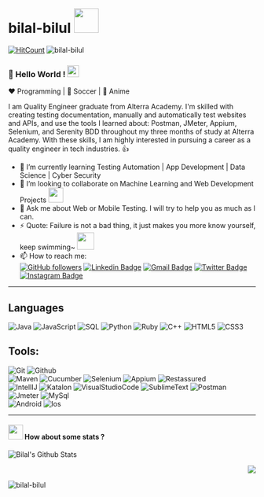 # bilal-bilul <img src="https://media.giphy.com/media/hBMqZg1ObXUOI/giphy.gif" width="50px">

[![HitCount](http://hits.dwyl.com/bilalbilul/bilalbilul.svg)](http://hits.dwyl.com/bilalbilul/bilalbilul)
<img src="https://komarev.com/ghpvc/?username=bilalbilul&label=Profile%20views&color=0e75b6&style=flat" alt="bilal-bilul" />

### 👋 Hello World !  <img src="https://github.com/TheDudeThatCode/TheDudeThatCode/blob/master/Assets/Earth.gif" width="24px">
  
:heart: Programming | :black_heart: Soccer | :blue_heart: Anime
  
I am Quality Engineer graduate from Alterra Academy. I'm skilled with creating testing documentation, manually and automatically test websites and APIs, and use the tools I learned about: Postman, JMeter, Appium, Selenium, and Serenity BDD throughout my three months of study at Alterra Academy. With these skills, I am highly interested in pursuing a career as a quality engineer in tech industries. 👍


- 🌱 I’m currently learning Testing Automation | App Development | Data Science | Cyber Security
- 👯 I’m looking to collaborate on Machine Learning and Web Development Projects <img src="https://media.giphy.com/media/WUlplcMpOCEmTGBtBW/giphy.gif" width="30">
- 💬 Ask me about Web or Mobile Testing. I will try to help you as much as I can.
- ⚡ Quote: Failure is not a bad thing, it just makes you more know yourself, keep swimming~ <img src="https://media.giphy.com/media/yYr7UP843541df415l/giphy.gif" width="35">
- 📫 How to reach me: <br />
  [![GitHub followers](https://img.shields.io/badge/-bilalbilul-grey?style=flat-square&logo=Github&logoColor=white&link=https://github.com/bilalbilul)](https://github.com/bilalbilul)  [![Linkedin Badge](https://img.shields.io/badge/-Muhammad_Bilal-blue?style=flat-square&logo=Linkedin&logoColor=white&link=https://www.linkedin.com/in/muhammad-bilal-a99609260/)](https://www.linkedin.com/in/muhammad-bilal-a99609260/)  [![Gmail Badge](https://img.shields.io/badge/bilalbilul123@gmail.com-c14438?style=flat-square&logo=Gmail&logoColor=white&link=mailto:aman.atg001@gmail.com)](bilalbilul123@gmail.com)  [![Twitter Badge](https://img.shields.io/badge/-@bilulism-1ca0f1?style=flat-square&labelColor=1ca0f1&logo=twitter&logoColor=white&link=https://twitter.com/bilulism)](https://twitter.com/bilulism) [![Instagram Badge](https://img.shields.io/badge/-@mantap.man-DC143C?style=flat-square&labelColor=DC143C&logo=instagram&logoColor=white&link=https://www.instagram.com/mantap.man/?igshid=ZGUzMzM3NWJiOQ%3D%3D)](https://www.instagram.com/mantap.man/?igshid=ZGUzMzM3NWJiOQ%3D%3D)

----

## Languages

![Java](https://img.shields.io/badge/-Java-000000?style=flat&logo=java%20se)
![JavaScript](https://img.shields.io/badge/-JavaScript-000000?style=flat&logo=javascript)
![SQL](https://img.shields.io/badge/-SQL-000000?style=flat&logo=mysql)
![Python](https://img.shields.io/badge/-Python-000000?style=flat&logo=python)
![Ruby](https://img.shields.io/badge/-Ruby-000000?style=flat&logo=ruby)
![C++](https://img.shields.io/badge/-C++-000000?style=flat&logo=c%2B%2B)
![HTML5](https://img.shields.io/badge/-HTML5-000000?style=flat&logo=html5)
![CSS3](https://img.shields.io/badge/-CSS-000000?style=flat&logo=css3)

## Tools:

![Git](https://img.shields.io/badge/-Git-000000?style=flat&logo=git)
![Github](https://img.shields.io/badge/-Github-000000?style=flat&logo=github) <br />
![Maven](https://img.shields.io/badge/-Maven-000000?style=flat&logo=apache%20maven)
![Cucumber](https://img.shields.io/badge/-Cucumber-000000?style=flat&logo=cucumber)
![Selenium](https://img.shields.io/badge/-Selenium-000000?style=flat&logo=selenium)
![Appium](https://img.shields.io/badge/-Appium-000000?style=flat&logo=appium)
![Restassured](https://img.shields.io/badge/-REST%20Assured-000000?style=flat&logo=rest-assured) <br />
![IntellIJ](https://img.shields.io/badge/-IntellIJ%20IDEA-000000?style=flat&logo=intellij%20idea)
![Katalon](https://img.shields.io/badge/-Katalon-000000?style=flat&logo=katalon)
![VisualStudioCode](https://img.shields.io/badge/-Visual%20Studio-000000?style=flat&logo=visual%20studio%20code)
![SublimeText](https://img.shields.io/badge/-Sublime%20Text-000000?style=flat&logo=sublime%20text)
![Postman](https://img.shields.io/badge/-Postman-000000?style=flat&logo=postman)
![Jmeter](https://img.shields.io/badge/-JMeter-000000?style=flat&logo=apache%20jmeter)
![MySql](https://img.shields.io/badge/-MySql-000000?style=flat&logo=mysql) <br />
![Android](https://img.shields.io/badge/-Android-000000?style=flat&logo=android)
![Ios](https://img.shields.io/badge/-Ios-000000?style=flat&logo=ios)

----

#### <img src="https://media.giphy.com/media/VgCDAzcKvsR6OM0uWg/giphy.gif" width="30"> How about some stats ?

<p><img align="left" alt="Bilal's Github Stats" src="https://github-readme-stats.vercel.app/api?username=bilalbilul&theme=blueberry&show_icons=true" /><br />  
  
<p><img align="right" src="https://github-readme-stats.vercel.app/api/top-langs/?username=bilalbilul&theme=blueberry" /><br />

<p><img align="left" src="https://github-readme-streak-stats.herokuapp.com/?user=bilalbilul&theme=blueberry" alt="bilal-bilul" /><br />
